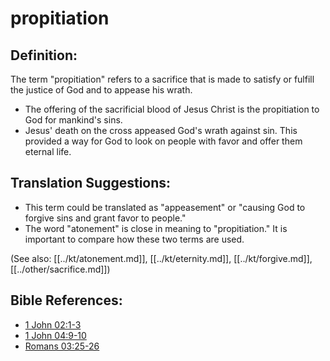 # propitiation #

## Definition: ##

The term "propitiation" refers to a sacrifice that is made to satisfy or fulfill the justice of God and to appease his wrath.

* The offering of the sacrificial blood of Jesus Christ is the propitiation to God for mankind's sins.
* Jesus' death on the cross appeased God's wrath against sin. This provided a way for God to look on people with favor and offer them eternal life.

## Translation Suggestions: ##

* This term could be translated as "appeasement" or "causing God to forgive sins and grant favor to people."
* The word "atonement" is close in meaning to "propitiation." It is important to compare how these two terms are used.

(See also: [[../kt/atonement.md]], [[../kt/eternity.md]], [[../kt/forgive.md]], [[../other/sacrifice.md]])

## Bible References: ##

* [1 John 02:1-3](en/tn/1jn/help/02/01)
* [1 John 04:9-10](en/tn/1jn/help/04/09)
* [Romans 03:25-26](en/tn/rom/help/03/25)